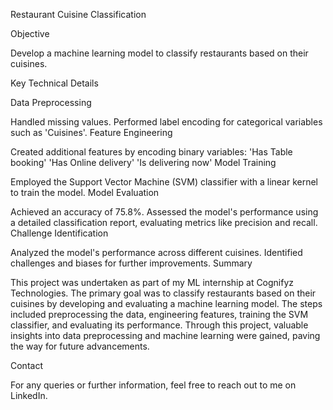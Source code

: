 Restaurant Cuisine Classification

Objective

Develop a machine learning model to classify restaurants based on their cuisines.

Key Technical Details

Data Preprocessing

Handled missing values.
Performed label encoding for categorical variables such as 'Cuisines'.
Feature Engineering

Created additional features by encoding binary variables:
'Has Table booking'
'Has Online delivery'
'Is delivering now'
Model Training

Employed the Support Vector Machine (SVM) classifier with a linear kernel to train the model.
Model Evaluation

Achieved an accuracy of 75.8%.
Assessed the model's performance using a detailed classification report, evaluating metrics like precision and recall.
Challenge Identification

Analyzed the model's performance across different cuisines.
Identified challenges and biases for further improvements.
Summary

This project was undertaken as part of my ML internship at Cognifyz Technologies. The primary goal was to classify restaurants based on their cuisines by developing and evaluating a machine learning model. The steps included preprocessing the data, engineering features, training the SVM classifier, and evaluating its performance. Through this project, valuable insights into data preprocessing and machine learning were gained, paving the way for future advancements.

Contact

For any queries or further information, feel free to reach out to me on LinkedIn.
